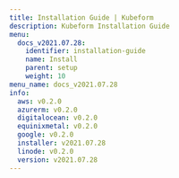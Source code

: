 ```yaml
---
title: Installation Guide | Kubeform
description: Kubeform Installation Guide
menu:
  docs_v2021.07.28:
    identifier: installation-guide
    name: Install
    parent: setup
    weight: 10
menu_name: docs_v2021.07.28
info:
  aws: v0.2.0
  azurerm: v0.2.0
  digitalocean: v0.2.0
  equinixmetal: v0.2.0
  google: v0.2.0
  installer: v2021.07.28
  linode: v0.2.0
  version: v2021.07.28
---
```


